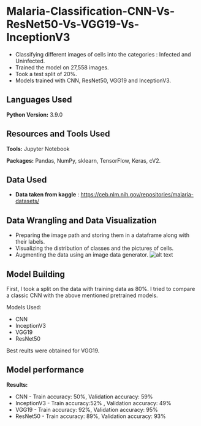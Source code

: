 # Malaria-Classification-CNN-Vs-ResNet50-Vs-VGG19-Vs-InceptionV3

* Classifying different images of cells into the categories : Infected and Uninfected.
* Trained the model on 27,558 images.
* Took a test split of 20%.
* Models trained with CNN, ResNet50, VGG19 and InceptionV3.

## Languages Used 
**Python Version:** 3.9.0

## Resources and Tools Used
**Tools:** Jupyter Notebook

**Packages:** Pandas, NumPy, sklearn, TensorFlow, Keras, cV2.  

## Data Used
* **Data taken from kaggle** : https://ceb.nlm.nih.gov/repositories/malaria-datasets/

## Data Wrangling and Data Visualization
* Preparing the image path and storing them in a dataframe along with their labels.
* Visualizing the distribution of classes and the pictures of cells.
* Augmenting the data using an image data generator.
![alt text](https://github.com/fahadmehfooz/Malaria-Classification-CNN-Vs-ResNet50-Vs-VGG19-Vs-InceptionV3/blob/main/images/__results___21_1.png)

## Model Building 

First, I took a split on the data with training data as 80%. I tried to compare a classic CNN with the above mentioned pretrained models.

Models Used:

* CNN
* InceptionV3
* VGG19
* ResNet50

Best reults were obtained for VGG19.

## Model performance

**Results:**

* CNN - Train accuracy: 50%,  Validation accuracy: 59%
* InceptionV3 - Train accuracy:52% ,  Validation accuracy: 49%
* VGG19 - Train accuracy: 92%,  Validation accuracy: 95%
* ResNet50 - Train accuracy: 89%,  Validation accuracy: 93%

